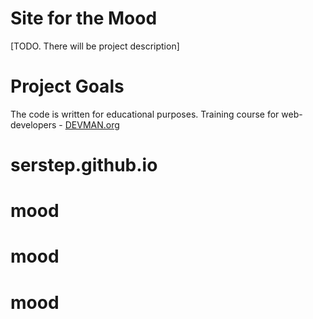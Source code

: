 # Site for the Mood

[TODO. There will be project description]

# Project Goals

The code is written for educational purposes. Training course for web-developers - [DEVMAN.org](https://devman.org)
# serstep.github.io
# mood
# mood
# mood
